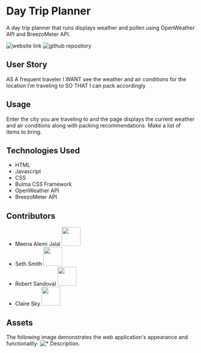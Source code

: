 # Day Trip Planner
A day trip planner that runs displays weather and pollen using OpenWeather API and BreezoMeter API.

![website link](https://claire-sky.github.io/day-trip-planner/)
![github repository](https://github.com/claire-sky/day-trip-planner/)

## User Story
AS A frequent traveler
I WANT see the weather and air conditions for the location I’m traveling to
SO THAT I can pack accordingly

## Usage
Enter the city you are traveling to and the page displays the current weather and air conditions along with packing recommendations. Make a list of items to bring.

## Technologies Used
* HTML
* Javascript
* CSS
* Bulma CSS Framework
* OpenWeather API
* BreezoMeter API

## Contributors
* Meena Alemi Jalal <a href="https://github.com/MeenaAlemiJalal"><img src="https://avatars.githubusercontent.com/u/91281668?v=4" width="50" height="50" alt=""/></a>
* Seth Smith
<a href="https://github.com/seth20smith"><img src="https://avatars.githubusercontent.com/u/91171134?v=4" width="50" height="50" alt=""/></a>
* Robert Sandoval
<a href="https://github.com/Varnen92"><img src="https://avatars.githubusercontent.com/u/88403035?v=4" width="50" height="50" alt=""/></a>
* Claire Sky
<a href="https://github.com/claire-sky"><img src="https://avatars.githubusercontent.com/u/91101105?v=4" width="50" height="50" alt=""/></a>

## Assets
The following image demonstrates the web application's appearance and functionality:
![* Description.](./assets/images/day-trip-planner.jpg)